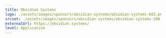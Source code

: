 ```yaml
---
title: Obsidian Systems
logo: ./assets/images/sponsors/obsidian-systems/obsidian-systems-683.png
srcset: ./assets/images/sponsors/obsidian-systems/obsidian-systems-200.png 200w, ./assets/images/sponsors/obsidian-systems/obsidian-systems-400.png 400w, ./assets/images/sponsors/obsidian-systems/obsidian-systems-683.png 683w
externalUrl: https://obsidian.systems/
level: Applicative
---
```

